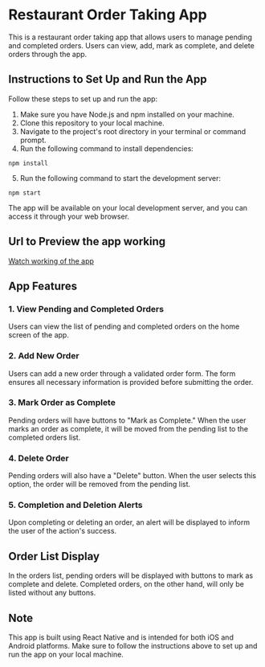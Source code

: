 <!DOCTYPE html>
<html>
<head>
  <title>Restaurant Order Taking App</title>
</head>
<body>

<h1>Restaurant Order Taking App</h1>

<p>This is a restaurant order taking app that allows users to manage pending and completed orders. Users can view, add, mark as complete, and delete orders through the app.</p>

<h2>Instructions to Set Up and Run the App</h2>

<p>Follow these steps to set up and run the app:</p>

<ol>
  <li>Make sure you have Node.js and npm installed on your machine.</li>
  <li>Clone this repository to your local machine.</li>
  <li>Navigate to the project's root directory in your terminal or command prompt.</li>
  <li>Run the following command to install dependencies:</li>
</ol>

<pre><code>npm install</code></pre>

<ol start="5">
  <li>Run the following command to start the development server:</li>
</ol>

<pre><code>npm start</code></pre>

<p>The app will be available on your local development server, and you can access it through your web browser.</p>

<h2>Url to Preview the app working</h2>
<a href="https://drive.google.com/file/d/19JGwNAZNFCbF959xEnIu4cSBtCLMyaLw" target="_blank" rel="noopener noreferrer" >Watch working of the app</a>

<h2>App Features</h2>

<h3>1. View Pending and Completed Orders</h3>
<p>Users can view the list of pending and completed orders on the home screen of the app.</p>

<h3>2. Add New Order</h3>
<p>Users can add a new order through a validated order form. The form ensures all necessary information is provided before submitting the order.</p>

<h3>3. Mark Order as Complete</h3>
<p>Pending orders will have buttons to "Mark as Complete." When the user marks an order as complete, it will be moved from the pending list to the completed orders list.</p>

<h3>4. Delete Order</h3>
<p>Pending orders will also have a "Delete" button. When the user selects this option, the order will be removed from the pending list.</p>

<h3>5. Completion and Deletion Alerts</h3>
<p>Upon completing or deleting an order, an alert will be displayed to inform the user of the action's success.</p>

<h2>Order List Display</h2>
<p>In the orders list, pending orders will be displayed with buttons to mark as complete and delete. Completed orders, on the other hand, will only be listed without any buttons.</p>

<h2>Note</h2>
<p>This app is built using React Native and is intended for both iOS and Android platforms. Make sure to follow the instructions above to set up and run the app on your local machine.</p>

</body>
</html>
